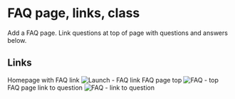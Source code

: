 # FAQ page, links, class

Add a FAQ page.  Link questions at top of page with questions and answers below.

## Links ##
Homepage with FAQ link
![Launch - FAQ link](https://galvanize.mybalsamiq.com/mockups/2351326.png?key=dd6f91232218fa4d6cbf663738e10e0cfca3e151)
FAQ page top
![FAQ - top](https://galvanize.mybalsamiq.com/mockups/2351416.png?key=dd6f91232218fa4d6cbf663738e10e0cfca3e151)
FAQ page link to question
![FAQ - link to question](https://galvanize.mybalsamiq.com/mockups/2351651.png?key=dd6f91232218fa4d6cbf663738e10e0cfca3e151)
